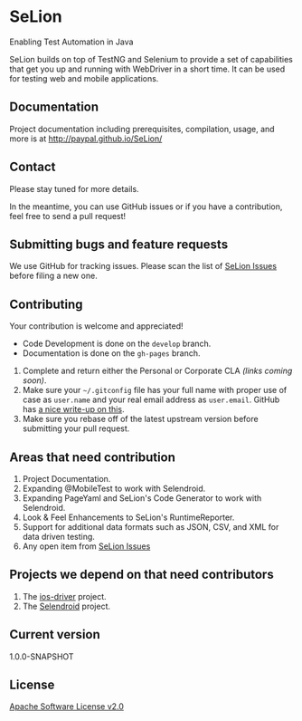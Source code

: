SeLion
=======
Enabling Test Automation in Java

SeLion builds on top of TestNG and Selenium to provide a set of capabilities that get you up and running with WebDriver in a short time. It can be used for testing web and mobile applications.

Documentation
-------------
Project documentation including prerequisites, compilation, usage, and more is at http://paypal.github.io/SeLion/

Contact
-------
Please stay tuned for more details. 

In the meantime, you can use GitHub issues or if you have a contribution, feel free to send a pull request!

Submitting bugs and feature requests
------------------------------------
We use GitHub for tracking issues. Please scan the list of [SeLion Issues](https://github.com/paypal/SeLion/issues) before filing a new one.

Contributing
-------------
Your contribution is welcome and appreciated!

* Code Development is done on the <code>develop</code> branch. 
* Documentation is done on the <code>gh-pages</code> branch.

1. Complete and return either the Personal or Corporate CLA <em>(links coming soon)</em>.
2. Make sure your <code>~/.gitconfig</code> file has your full name with proper use of case as <code>user.name</code> and your real email address as <code>user.email</code>. GitHub has [a nice write-up on this](https://help.github.com/articles/setting-your-username-in-git).
3. Make sure you rebase off of the latest upstream version before submitting your pull request.

Areas that need contribution
-----------------------------
1. Project Documentation.
2. Expanding @MobileTest to work with Selendroid.
3. Expanding PageYaml and SeLion's Code Generator to work with Selendroid.
4. Look & Feel Enhancements to SeLion's RuntimeReporter.
5. Support for additional data formats such as JSON, CSV, and XML for data driven testing.
6. Any open item from [SeLion Issues](https://github.com/paypal/SeLion/issues)

Projects we depend on that need contributors 
---------------------------------------------
1. The [ios-driver](https://ios-driver.github.io/ios-driver/) project.
2. The [Selendroid](http://selendroid.io/) project.


Current version
---------------
1.0.0-SNAPSHOT

License
-----------
[Apache Software License v2.0](http://www.apache.org/licenses/LICENSE-2.0)


